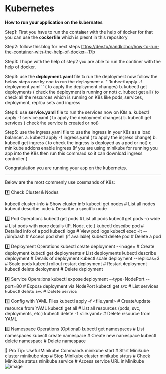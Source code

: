 # Kubernetes
**How to run your application on the kubernates**

Step1: First you have to run the container with the help of docker for that you can use the **dockerfile** which is presnt in this repository 

Step2: follow this blog for next steps https://dev.to/nandkishor/how-to-run-the-container-with-the-help-of-docker--17p

Step3: I hope with the help of step2 you are able to run the continer with the help of docker.

Step3: use the **deployment.yaml** file to run the deployment now follow the below steps one by one to run the deployment
 a. '''kubectl apply -f deployment.yaml''' ( to apply the deployment changes)
 b. kubectl get deployments ( check the deployment is running or not)
 c. kubect get all ( to check all the resources which is running on K8s like pods, services, deployment, replica sets and ingress

Step4: use **service.yaml** file to run the services now on K8s
 a. kubectl apply -f service.yaml ( to apply the deployment changes)
 b. kubectl get services ( check the service is created or not)
 
Step5: use the ingress.yaml file to use the ingress in your K8s as a load balancer.
 a. kubectl apply -f ingress.yaml ( to apply the ingress change)
 b. kubectl get ingress ( to check the ingress is deployed as a pod or not)
 c. minikube addons enable ingress (If you are using minikube for running you app into the K8s then run this command so it can download ingress controller )

Congratulation you are running your app on the kubernetes.

 ------------------------------------------------------------------------------------------------------------------------------------------------------------------------------------

Below are the most commenly use commands of K8s:

1️⃣ Check Cluster & Nodes

kubectl cluster-info                                   # Show cluster info
kubectl get nodes                                      # List all nodes  
kubectl describe node <node-name>    # Describe a specific node

2️⃣ Pod Operations
kubectl get pods                                                    # List all pods
kubectl get pods -o wide                                     # List pods with more details (IP, Node, etc.)
kubectl describe pod <pod-name>                   # Detailed info of a pod
kubectl logs <pod-name>                                   # View pod logs
kubectl exec -it <pod-name> -- /bin/bash      # Access pod shell (if available)
kubectl delete pod <pod-name>                      # Delete a pod

3️⃣ Deployment Operations
kubectl create deployment <name> --image=<image>    # Create deployment
kubectl get deployments                                                        # List deployments
kubectl describe deployment <name>                                # Details of deployment
kubectl scale deployment <name> --replicas=3                # Scale pods
kubectl rollout restart deployment <name>                     # Restart deployment
kubectl delete deployment <name>                                   # Delete deployment

4️⃣ Service Operations
kubectl expose deployment <name> --type=NodePort --port=80   # Expose deployment via NodePort
kubectl get svc                                                                                            # List services
kubectl delete svc <service-name>                                                        # Delete service

5️⃣ Config with YAML Files
kubectl apply -f <file.yaml>                # Create/update resource from YAML
kubectl get all                                       # List all resources (pods, svc, deployments, etc.)
kubectl delete -f <file.yaml>              # Delete resource from YAML

6️⃣ Namespace Operations (Optional)
kubectl get namespaces                          # List namespaces
kubectl create namespace <name>      # Create new namespace
kubectl delete namespace <name>     # Delete namespace

🔹 Pro Tip: Useful Minikube Commands
minikube start                                                             # Start Minikube cluster
minikube stop                                                             # Stop Minikube cluster
minikube status                                                          # Check Minikube status
minikube service <service-name>                          # Access service URL in Minikube
![image](https://github.com/user-attachments/assets/a809a8a2-3555-4408-8e17-735effad1a81)

